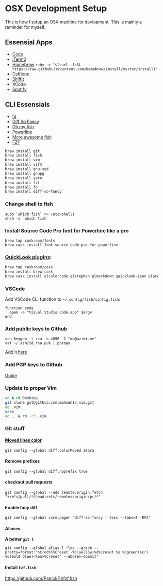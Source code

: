 # OSX Development Setup

This is how I setup an OSX machine for devlopment. This is mainly a reminder for myself.


## Essensial Apps
* [Code](https://code.visualstudio.com)
* [iTerm2](http://www.iterm2.com/)
* [Homebrew](brew.sh) `ruby -e "$(curl -fsSL https://raw.githubusercontent.com/Homebrew/install/master/install)"`
* [Caffiene](http://lightheadsw.com/caffeine/)
* [ShiftIt](https://code.google.com/p/shiftit/)
* XCode
* [Spotify](https://www.spotify.com/us/)


## CLI Essensials
* [fd](https://github.com/junegunn/fzf#respecting-gitignore)
* [Diff So Fancy](https://github.com/so-fancy/diff-so-fancy)
* [Oh my fish](https://github.com/oh-my-fish/oh-my-fish)
* [Powerline](https://github.com/oh-my-fish/theme-bobthefish)
* [More awesome fish](https://github.com/bucaran/awesome-fish)
* [FZF](https://github.com/junegunn/fzf)


```bash
brew install git
brew install fish
brew install vim
brew install vifm
brew install gnu-sed
brew install gnupg
brew install yarn 
brew install fzf
brew install fd
brew install diff-so-fancy 
```

### Change shell to fish 
```
sudo `which fish` >> /etc/shells
chsh -s `which fish`
```

### Install [Source Code Pro font](https://github.com/adobe-fonts/source-code-pro) for [Powerline](https://github.com/powerline/fonts) like a pro

```
brew tap caskroom/fonts
brew cask install font-source-code-pro-for-powerline
```

### [QuickLook plugins](https://github.com/sindresorhus/quick-look-plugins):

``` bash
brew tap caskroom/cask
brew install brew-cask
brew cask install qlcolorcode qlstephen qlmarkdown quicklook-json qlprettypatch quicklook-csv betterzipql webp-quicklook suspicious-package
```

### VSCode
Add VSCode CLI function to `~/.config/fish/config.fish`:

```fish
function code
  open -a "Visual Studio Code.app" $argv
end
```

### Add public keys to Github

```
ssh-keygen -t rsa -b 4096 -C "me@azimi.me"
cat ~/.ssh/id_rsa.pub | pbcopy 
```
Add it [here](https://github.com/settings/ssh/new)

### Add PGP keys to Github
[Guide](https://help.github.com/articles/adding-a-new-gpg-key-to-your-github-account/)

### Update to proper Vim

```bash
cd & cd Desktop
git clone git@github.com:mohsen1/.vim.git
cd .vim
make
cd .. & rm -rf .vim
```

### Git stuff

#### [Moved lines color](https://blog.github.com/2018-04-05-git-217-released/#coloring-moved-code)
```
git config --global diff.colorMoved zebra
```

#### Remove prefixes

```
git config --global diff.noprefix true
```

#### checkout pull requests
```
git config --global --add remote.origin.fetch "+refs/pull/*/head:refs/remotes/origin/pr/*"
```

#### Enable facy diff
```
git config --global core.pager "diff-so-fancy | less --tabs=4 -RFX"
```

#### Aliases
**A better `git l`**
```
git config --global alias.l "log --graph --pretty=format:'%Cred%h%Creset -%C(yellow)%d%Creset %s %Cgreen(%cr) %C(bold blue)<%an>%Creset' --abbrev-commit"
```

#### Install `fzf.fish`

https://github.com/PatrickF1/fzf.fish
